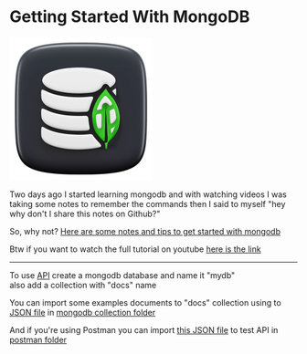 # Getting Started With MongoDB  

<img src="./img/mongo-db.png" width="250" height="250">

Two days ago I started learning mongodb and with watching videos I was taking some notes to remember the commands
then I said to myself "hey why don't I share this notes on Github?"

So, why not? [Here are some notes and tips to get started with mongodb](./mongo_commands.md)

Btw if you want to watch the full tutorial on youtube [here is the link](https://www.youtube.com/watch?v=ExcRbA7fy_A&list=PL4cUxeGkcC9h77dJ-QJlwGlZlTd4ecZOA&pp=iAQB)

___

To use [API](./api/) create a mongodb database and name it "mydb"  
also add a collection with "docs" name

You can import some examples documents to "docs" collection using to [JSON file](./mongodb%20collection/mydb.docs.json) in [mongodb collection folder](./mongodb%20collection/)

And if you're using Postman you can import [this JSON file](./postman/mydb.postman_collection.json) to test API in [postman folder](./postman/)
